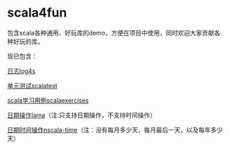 # scala4fun
包含scala各种通用、好玩库的demo，方便在项目中使用，同时欢迎大家贡献各种好玩的库。

现已包含：

[日志log4s](https://github.com/Log4s/log4s)

[单元测试scalatest](http://www.scalatest.org)

[scala学习用例scalaexercises](http://scala-exercises.47deg.com)

[日期操作lama](http://www.lamma.io/doc/quick_start)（注:只支持日期操作，不支持时间操作）

[日期时间操作nscala-time](https://github.com/nscala-time/nscala-time)（注：没有每月多少天，每月最后一天，以及每年多少天）